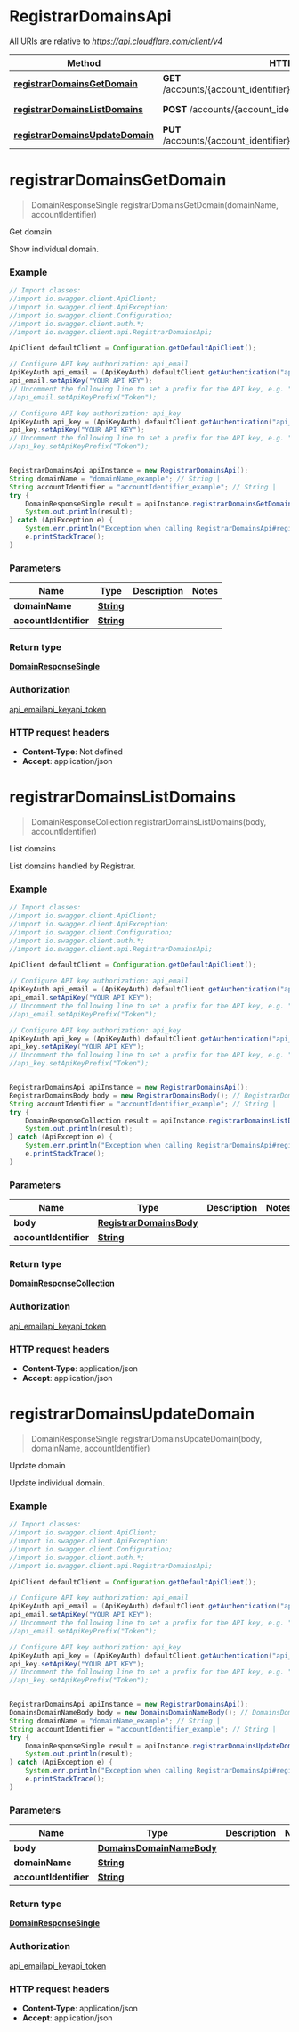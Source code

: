 # RegistrarDomainsApi

All URIs are relative to *https://api.cloudflare.com/client/v4*

Method | HTTP request | Description
------------- | ------------- | -------------
[**registrarDomainsGetDomain**](RegistrarDomainsApi.md#registrarDomainsGetDomain) | **GET** /accounts/{account_identifier}/registrar/domains/{domain_name} | Get domain
[**registrarDomainsListDomains**](RegistrarDomainsApi.md#registrarDomainsListDomains) | **POST** /accounts/{account_identifier}/registrar/domains | List domains
[**registrarDomainsUpdateDomain**](RegistrarDomainsApi.md#registrarDomainsUpdateDomain) | **PUT** /accounts/{account_identifier}/registrar/domains/{domain_name} | Update domain

<a name="registrarDomainsGetDomain"></a>
# **registrarDomainsGetDomain**
> DomainResponseSingle registrarDomainsGetDomain(domainName, accountIdentifier)

Get domain

Show individual domain.

### Example
```java
// Import classes:
//import io.swagger.client.ApiClient;
//import io.swagger.client.ApiException;
//import io.swagger.client.Configuration;
//import io.swagger.client.auth.*;
//import io.swagger.client.api.RegistrarDomainsApi;

ApiClient defaultClient = Configuration.getDefaultApiClient();

// Configure API key authorization: api_email
ApiKeyAuth api_email = (ApiKeyAuth) defaultClient.getAuthentication("api_email");
api_email.setApiKey("YOUR API KEY");
// Uncomment the following line to set a prefix for the API key, e.g. "Token" (defaults to null)
//api_email.setApiKeyPrefix("Token");

// Configure API key authorization: api_key
ApiKeyAuth api_key = (ApiKeyAuth) defaultClient.getAuthentication("api_key");
api_key.setApiKey("YOUR API KEY");
// Uncomment the following line to set a prefix for the API key, e.g. "Token" (defaults to null)
//api_key.setApiKeyPrefix("Token");


RegistrarDomainsApi apiInstance = new RegistrarDomainsApi();
String domainName = "domainName_example"; // String | 
String accountIdentifier = "accountIdentifier_example"; // String | 
try {
    DomainResponseSingle result = apiInstance.registrarDomainsGetDomain(domainName, accountIdentifier);
    System.out.println(result);
} catch (ApiException e) {
    System.err.println("Exception when calling RegistrarDomainsApi#registrarDomainsGetDomain");
    e.printStackTrace();
}
```

### Parameters

Name | Type | Description  | Notes
------------- | ------------- | ------------- | -------------
 **domainName** | [**String**](.md)|  |
 **accountIdentifier** | [**String**](.md)|  |

### Return type

[**DomainResponseSingle**](DomainResponseSingle.md)

### Authorization

[api_email](../README.md#api_email)[api_key](../README.md#api_key)[api_token](../README.md#api_token)

### HTTP request headers

 - **Content-Type**: Not defined
 - **Accept**: application/json

<a name="registrarDomainsListDomains"></a>
# **registrarDomainsListDomains**
> DomainResponseCollection registrarDomainsListDomains(body, accountIdentifier)

List domains

List domains handled by Registrar.

### Example
```java
// Import classes:
//import io.swagger.client.ApiClient;
//import io.swagger.client.ApiException;
//import io.swagger.client.Configuration;
//import io.swagger.client.auth.*;
//import io.swagger.client.api.RegistrarDomainsApi;

ApiClient defaultClient = Configuration.getDefaultApiClient();

// Configure API key authorization: api_email
ApiKeyAuth api_email = (ApiKeyAuth) defaultClient.getAuthentication("api_email");
api_email.setApiKey("YOUR API KEY");
// Uncomment the following line to set a prefix for the API key, e.g. "Token" (defaults to null)
//api_email.setApiKeyPrefix("Token");

// Configure API key authorization: api_key
ApiKeyAuth api_key = (ApiKeyAuth) defaultClient.getAuthentication("api_key");
api_key.setApiKey("YOUR API KEY");
// Uncomment the following line to set a prefix for the API key, e.g. "Token" (defaults to null)
//api_key.setApiKeyPrefix("Token");


RegistrarDomainsApi apiInstance = new RegistrarDomainsApi();
RegistrarDomainsBody body = new RegistrarDomainsBody(); // RegistrarDomainsBody | 
String accountIdentifier = "accountIdentifier_example"; // String | 
try {
    DomainResponseCollection result = apiInstance.registrarDomainsListDomains(body, accountIdentifier);
    System.out.println(result);
} catch (ApiException e) {
    System.err.println("Exception when calling RegistrarDomainsApi#registrarDomainsListDomains");
    e.printStackTrace();
}
```

### Parameters

Name | Type | Description  | Notes
------------- | ------------- | ------------- | -------------
 **body** | [**RegistrarDomainsBody**](RegistrarDomainsBody.md)|  |
 **accountIdentifier** | [**String**](.md)|  |

### Return type

[**DomainResponseCollection**](DomainResponseCollection.md)

### Authorization

[api_email](../README.md#api_email)[api_key](../README.md#api_key)[api_token](../README.md#api_token)

### HTTP request headers

 - **Content-Type**: application/json
 - **Accept**: application/json

<a name="registrarDomainsUpdateDomain"></a>
# **registrarDomainsUpdateDomain**
> DomainResponseSingle registrarDomainsUpdateDomain(body, domainName, accountIdentifier)

Update domain

Update individual domain.

### Example
```java
// Import classes:
//import io.swagger.client.ApiClient;
//import io.swagger.client.ApiException;
//import io.swagger.client.Configuration;
//import io.swagger.client.auth.*;
//import io.swagger.client.api.RegistrarDomainsApi;

ApiClient defaultClient = Configuration.getDefaultApiClient();

// Configure API key authorization: api_email
ApiKeyAuth api_email = (ApiKeyAuth) defaultClient.getAuthentication("api_email");
api_email.setApiKey("YOUR API KEY");
// Uncomment the following line to set a prefix for the API key, e.g. "Token" (defaults to null)
//api_email.setApiKeyPrefix("Token");

// Configure API key authorization: api_key
ApiKeyAuth api_key = (ApiKeyAuth) defaultClient.getAuthentication("api_key");
api_key.setApiKey("YOUR API KEY");
// Uncomment the following line to set a prefix for the API key, e.g. "Token" (defaults to null)
//api_key.setApiKeyPrefix("Token");


RegistrarDomainsApi apiInstance = new RegistrarDomainsApi();
DomainsDomainNameBody body = new DomainsDomainNameBody(); // DomainsDomainNameBody | 
String domainName = "domainName_example"; // String | 
String accountIdentifier = "accountIdentifier_example"; // String | 
try {
    DomainResponseSingle result = apiInstance.registrarDomainsUpdateDomain(body, domainName, accountIdentifier);
    System.out.println(result);
} catch (ApiException e) {
    System.err.println("Exception when calling RegistrarDomainsApi#registrarDomainsUpdateDomain");
    e.printStackTrace();
}
```

### Parameters

Name | Type | Description  | Notes
------------- | ------------- | ------------- | -------------
 **body** | [**DomainsDomainNameBody**](DomainsDomainNameBody.md)|  |
 **domainName** | [**String**](.md)|  |
 **accountIdentifier** | [**String**](.md)|  |

### Return type

[**DomainResponseSingle**](DomainResponseSingle.md)

### Authorization

[api_email](../README.md#api_email)[api_key](../README.md#api_key)[api_token](../README.md#api_token)

### HTTP request headers

 - **Content-Type**: application/json
 - **Accept**: application/json

